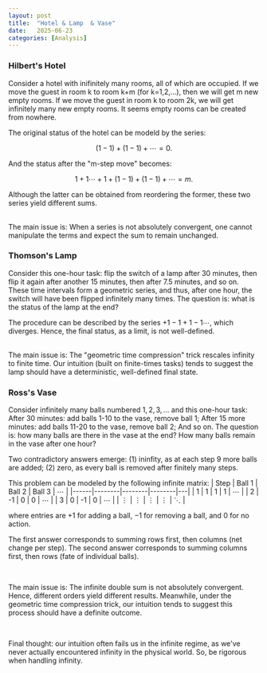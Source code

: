 ```yaml
---
layout: post
title:  "Hotel & Lamp  & Vase"
date:   2025-06-23
categories: [Analysis]
---
```

### Hilbert's Hotel
Consider a hotel with inifinitely many rooms, all of which are occupied. If we move the guest in room k to room k+m (for k=1,2,...), then we will get m new empty rooms. 
If we move the guest in room k to room 2k, we will get infinitely many new empty rooms. It seems empty rooms can be created from nowhere. 

The original status of the hotel can be modeld by the series: 

$$
(1-1)+(1-1)+\cdots=0. 
$$ 

And the status after the "m-step move" becomes: 

$$
1+1 \cdots +1 + (1-1) + (1-1) +\cdots = m. 
$$

Although the latter can be obtained from reordering the former, these two series yield different sums. 

<br>
The main issue is: When a series is not absolutely convergent, one cannot manipulate the terms and expect the sum to remain unchanged. 

<br>


### Thomson's Lamp 
Consider this one-hour task: flip the switch of a lamp after 30 minutes, then flip it again after another 15 minutes, then after 7.5 minutes, and so on. These time intervals form a geometric series, and thus, after one hour, the switch will have been flipped infinitely many times. The question is: what is the status of the lamp at the end?

The procedure can be described by the series $+1-1+1-1\cdots$, which diverges. Hence, the final status, as a limit, is not well-defined. 

<br>
The main issue is: The "geometric time compression" trick rescales infinity to finite time. Our intuition (built on finite-times tasks) tends to suggest the lamp should have a deterministic, well-defined final state. 

<br>

### Ross's Vase
Consider infinitely many balls numbered $1, 2, 3, \ldots$ and this one-hour task: After 30 minutes: add balls 1-10 to the vase, remove ball 1; After 15 more minutes: add balls 11-20 to the vase, remove ball 2; And so on. The question is: how many balls are there in the vase at the end? How many balls remain in the vase after one hour?

Two contradictory answers emerge: (1) ininfity, as at each step 9 more balls are added; (2) zero, as every ball is removed after finitely many steps. 

This problem can be modeled by the following infinite matrix:
| Step | Ball 1 | Ball 2 | Ball 3 | ⋯ |
|------|--------|--------|--------|---|
| 1    | 1      | 1      | 1      | ⋯ |
| 2    | -1     | 0      | 0      | ⋯ |
| 3    | 0      | -1     | 0      | ⋯ |
| ⋮    | ⋮      | ⋮      | ⋮      | ⋱ |

where entries are $+1$ for adding a ball, $-1$ for removing a ball, and $0$ for no action.

The first answer corresponds to summing rows first, then columns (net change per step). The second answer corresponds to summing columns first, then rows (fate of individual balls). 

<br>

The main issue is:  The infinite double sum is not absolutely convergent. Hence, different orders yield different results. 
Meanwhile, under the geometric time compression trick, our intuition tends to suggest this process should have a definite outcome. 

<br> 

Final thought: our intuition often fails us in the infinite regime, as we've never actually encountered infinity in the physical world. So, be rigorous when handling infinity. 

